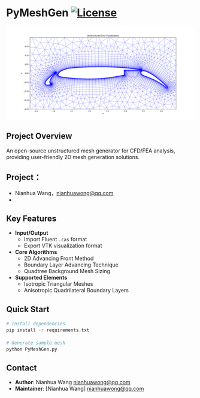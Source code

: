 # PyMeshGen [![License](https://img.shields.io/badge/License-GPLv2+-brightgreen.svg)](https://www.gnu.org/licenses/old-licenses/gpl-2.0.html)

![Mesh Example](./docs/images/demo_mesh.png)

## Project Overview
An open-source unstructured mesh generator for CFD/FEA analysis, providing user-friendly 2D mesh generation solutions.

## Project：
- Nianhua Wang，nianhuawong@qq.com
- 
## Key Features
- **Input/Output**
  - Import Fluent `.cas` format
  - Export VTK visualization format
- **Core Algorithms**
  - 2D Advancing Front Method
  - Boundary Layer Advancing Technique
  - Quadtree Background Mesh Sizing
- **Supported Elements**
  - Isotropic Triangular Meshes
  - Anisotropic Quadrilateral Boundary Layers

## Quick Start
```bash
# Install dependencies
pip install -r requirements.txt

# Generate sample mesh
python PyMeshGen.py
```

## Contact
- **Author**: Nianhua Wang <nianhuawong@qq.com>
- **Maintainer**: [Nianhua Wang] <nianhuawong@qq.com>

